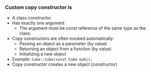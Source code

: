 ### Custom copy constructor is
- A class constructor
- Has exactly one argument
    - The argument must be const reference of the same type as the class.
- Copy constructors are often invoked automatically:
    - Passing an object as a parameter (by value)
    - Returning an object from a function (by value)
    - Initializing a new object
- Example:
    `Cube::Cube(const Cube &obj);`
- Copy constructor creates a new object (constructor)


